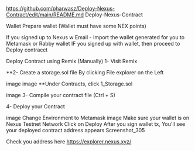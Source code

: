 https://github.com/pharwasz/Deploy-Nexus-Contract/edit/main/README.md Deploy-Nexus-Contract

Wallet
Prepare wallet (Wallet must have some NEX points)

If you signed up to Nexus w Email - Import the wallet generated for you to Metamask or Rabby wallet IF you signed up with wallet, then proceed to Deploy contracct

Deploy Contract using Remix (Manually)
1- Visit Remix

**2- Create a storage.sol file By clicking File explorer on the Left

image image
**Under Contracts, click 1_Storage.sol

image
3- Compile your contract file (Ctrl + S)

4- Deploy your Contract

image
Change Environment to Metamask
image
Make sure your wallet is on Nexus Testnet Network
Click on Deploy
After you sign wallet tx, You'll see your deployed contract address appears
Screenshot_305

Check you address here
https://explorer.nexus.xyz/
